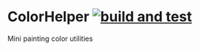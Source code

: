# ColorHelper [![build and test](https://github.com/Thewads/ColorHelper/actions/workflows/build-and-test.yml/badge.svg?branch=main)](https://github.com/Thewads/ColorHelper/actions/workflows/build-and-test.yml)
 Mini painting color utilities
